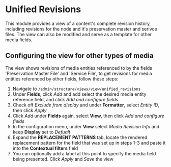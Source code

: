 # Unified Revisions
This module provides a view of a content's complete revision history, including revisions for the node and it's preservation master and serivce files. The view can also be modified and serve as a template for other media fields. 
## Configuring the view for other types of media
The view shows revisions of media entities referenced to by the fields 'Preservation Master File' and 'Service File', to get revisions for media entities referenced by other fields, follow these steps:
1. Navigate to `/admin/structure/views/view/unified_revisions`
2. Under **Fields**, click *Add* and add select the desired media entity reference field, and click *Add and configure fields*
3. Check off *Exclude from display* and under **Formatter**, select *Entity ID*, then click *Apply*
4. Click *Add* under **Fields** again, select **View**, then click *Add and configure fields*
5. In the configuration menu, under **View** select *Media Revision Info* and keep **Display** set to *Defualt*
6. Expand the **REPLACEMENT PATTERNS** tab, locate the rendered replacement pattern for the field that was set up in steps 1-3 and paste it into the **Contextual filters** field
7. You can optionally add a label at this point to specify the media field being presented. Click *Apply* and *Save* the view

